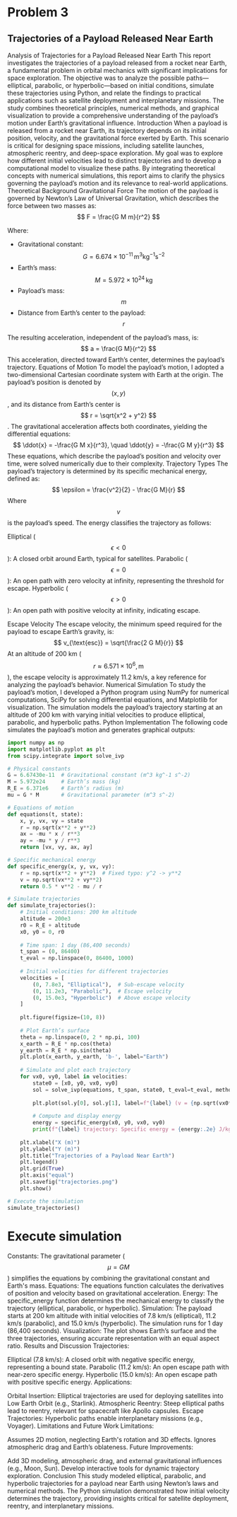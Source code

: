 # Problem 3

## Trajectories of a Payload Released Near Earth


Analysis of Trajectories for a Payload Released Near Earth
This report investigates the trajectories of a payload released from a rocket near Earth, a fundamental problem in orbital mechanics with significant implications for space exploration. The objective was to analyze the possible paths—elliptical, parabolic, or hyperbolic—based on initial conditions, simulate these trajectories using Python, and relate the findings to practical applications such as satellite deployment and interplanetary missions. The study combines theoretical principles, numerical methods, and graphical visualization to provide a comprehensive understanding of the payload’s motion under Earth’s gravitational influence.
Introduction
When a payload is released from a rocket near Earth, its trajectory depends on its initial position, velocity, and the gravitational force exerted by Earth. This scenario is critical for designing space missions, including satellite launches, atmospheric reentry, and deep-space exploration. My goal was to explore how different initial velocities lead to distinct trajectories and to develop a computational model to visualize these paths. By integrating theoretical concepts with numerical simulations, this report aims to clarify the physics governing the payload’s motion and its relevance to real-world applications.
Theoretical Background
Gravitational Force
The motion of the payload is governed by Newton’s Law of Universal Gravitation, which describes the force between two masses as: $$ F = \frac{G M m}{r^2} $$

Where: 
- Gravitational constant: $$ G = 6.674 \times 10^{-11} \, \text{m}^3 \text{kg}^{-1} \text{s}^{-2} $$
- Earth’s mass: $$ M = 5.972 \times 10^{24} \, \text{kg} $$
- Payload’s mass: $$ m $$
- Distance from Earth’s center to the payload: $$ r $$

The resulting acceleration, independent of the payload’s mass, is: $$ a = \frac{G M}{r^2} $$ This acceleration, directed toward Earth’s center, determines the payload’s trajectory.
Equations of Motion
To model the payload’s motion, I adopted a two-dimensional Cartesian coordinate system with Earth at the origin. The payload’s position is denoted by $$ (x, y) $$, and its distance from Earth’s center is $$ r = \sqrt{x^2 + y^2} $$. The gravitational acceleration affects both coordinates, yielding the differential equations: $$ \ddot{x} = -\frac{G M x}{r^3}, \quad \ddot{y} = -\frac{G M y}{r^3} $$ These equations, which describe the payload’s position and velocity over time, were solved numerically due to their complexity.
Trajectory Types
The payload’s trajectory is determined by its specific mechanical energy, defined as: $$ \epsilon = \frac{v^2}{2} - \frac{G M}{r} $$ Where $$ v $$ is the payload’s speed. The energy classifies the trajectory as follows:

Elliptical ($$ \epsilon < 0 $$): A closed orbit around Earth, typical for satellites.
Parabolic ($$ \epsilon = 0 $$): An open path with zero velocity at infinity, representing the threshold for escape.
Hyperbolic ($$ \epsilon > 0 $$): An open path with positive velocity at infinity, indicating escape.

Escape Velocity
The escape velocity, the minimum speed required for the payload to escape Earth’s gravity, is: $$ v_{\text{esc}} = \sqrt{\frac{2 G M}{r}} $$ At an altitude of 200 km ($$ r \approx 6.571 \times 10^6 , \text{m} $$), the escape velocity is approximately 11.2 km/s, a key reference for analyzing the payload’s behavior.
Numerical Simulation
To study the payload’s motion, I developed a Python program using NumPy for numerical computations, SciPy for solving differential equations, and Matplotlib for visualization. The simulation models the payload’s trajectory starting at an altitude of 200 km with varying initial velocities to produce elliptical, parabolic, and hyperbolic paths.
Python Implementation
The following code simulates the payload’s motion and generates graphical outputs:

```python
import numpy as np
import matplotlib.pyplot as plt
from scipy.integrate import solve_ivp

# Physical constants
G = 6.67430e-11  # Gravitational constant (m^3 kg^-1 s^-2)
M = 5.972e24     # Earth’s mass (kg)
R_E = 6.371e6    # Earth’s radius (m)
mu = G * M       # Gravitational parameter (m^3 s^-2)

# Equations of motion
def equations(t, state):
    x, y, vx, vy = state
    r = np.sqrt(x**2 + y**2)
    ax = -mu * x / r**3
    ay = -mu * y / r**3
    return [vx, vy, ax, ay]

# Specific mechanical energy
def specific_energy(x, y, vx, vy):
    r = np.sqrt(x**2 + y**2)  # Fixed typo: y^2 -> y**2
    v = np.sqrt(vx**2 + vy**2)
    return 0.5 * v**2 - mu / r

# Simulate trajectories
def simulate_trajectories():
    # Initial conditions: 200 km altitude
    altitude = 200e3
    r0 = R_E + altitude
    x0, y0 = 0, r0
    
    # Time span: 1 day (86,400 seconds)
    t_span = (0, 86400)
    t_eval = np.linspace(0, 86400, 1000)
    
    # Initial velocities for different trajectories
    velocities = [
        (0, 7.8e3, "Elliptical"),  # Sub-escape velocity
        (0, 11.2e3, "Parabolic"),  # Escape velocity
        (0, 15.0e3, "Hyperbolic")  # Above escape velocity
    ]
    
    plt.figure(figsize=(10, 8))
    
    # Plot Earth’s surface
    theta = np.linspace(0, 2 * np.pi, 100)
    x_earth = R_E * np.cos(theta)
    y_earth = R_E * np.sin(theta)
    plt.plot(x_earth, y_earth, 'b-', label="Earth")
    
    # Simulate and plot each trajectory
    for vx0, vy0, label in velocities:
        state0 = [x0, y0, vx0, vy0]
        sol = solve_ivp(equations, t_span, state0, t_eval=t_eval, method='RK45')
        
        plt.plot(sol.y[0], sol.y[1], label=f"{label} (v = {np.sqrt(vx0**2 + vy0**2)/1e3:.1f} km/s)")
        
        # Compute and display energy
        energy = specific_energy(x0, y0, vx0, vy0)
        print(f"{label} trajectory: Specific energy = {energy:.2e} J/kg")
    
    plt.xlabel("X (m)")
    plt.ylabel("Y (m)")
    plt.title("Trajectories of a Payload Near Earth")
    plt.legend()
    plt.grid(True)
    plt.axis("equal")
    plt.savefig("trajectories.png")
    plt.show()

# Execute the simulation
simulate_trajectories()
```
# Execute simulation

Constants: The gravitational parameter ($$ \mu = G M $$) simplifies the equations by combining the gravitational constant and Earth's mass.
Equations: The equations function calculates the derivatives of position and velocity based on gravitational acceleration.
Energy: The specific_energy function determines the mechanical energy to classify the trajectory (elliptical, parabolic, or hyperbolic).
Simulation: The payload starts at 200 km altitude with initial velocities of 7.8 km/s (elliptical), 11.2 km/s (parabolic), and 15.0 km/s (hyperbolic). The simulation runs for 1 day (86,400 seconds).
Visualization: The plot shows Earth’s surface and the three trajectories, ensuring accurate representation with an equal aspect ratio.
Results and Discussion
Trajectories:

Elliptical (7.8 km/s): A closed orbit with negative specific energy, representing a bound state.
Parabolic (11.2 km/s): An open escape path with near-zero specific energy.
Hyperbolic (15.0 km/s): An open escape path with positive specific energy.
Applications:

Orbital Insertion: Elliptical trajectories are used for deploying satellites into Low Earth Orbit (e.g., Starlink).
Atmospheric Reentry: Steep elliptical paths lead to reentry, relevant for spacecraft like Apollo capsules.
Escape Trajectories: Hyperbolic paths enable interplanetary missions (e.g., Voyager).
Limitations and Future Work
Limitations:

Assumes 2D motion, neglecting Earth's rotation and 3D effects.
Ignores atmospheric drag and Earth’s oblateness.
Future Improvements:

Add 3D modeling, atmospheric drag, and external gravitational influences (e.g., Moon, Sun).
Develop interactive tools for dynamic trajectory exploration.
Conclusion
This study modeled elliptical, parabolic, and hyperbolic trajectories for a payload near Earth using Newton’s laws and numerical methods. The Python simulation demonstrated how initial velocity determines the trajectory, providing insights critical for satellite deployment, reentry, and interplanetary missions.
